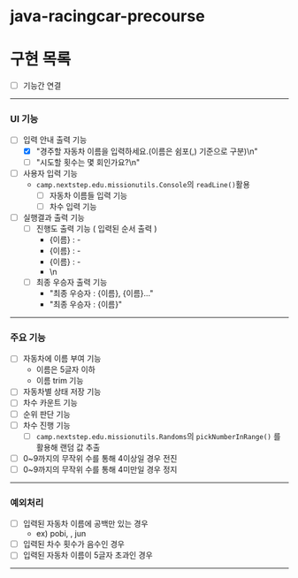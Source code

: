 # java-racingcar-precourse
# 구현 목록

- [ ] 기능간 연결

---

### UI 기능

- [ ] 입력 안내 출력 기능
    - [X] "경주할 자동차 이름을 입력하세요.(이름은 쉼포(,) 기준으로 구분)\n"
    - [ ] "시도할 횟수는 몇 회인가요?\n"
- [ ] 사용자 입력 기능
  - `camp.nextstep.edu.missionutils.Console`의 `readLine()`활용
      - [ ] 자동차 이름들 입력 기능
      - [ ] 차수 입력 기능
- [ ] 실행결과 출력 기능
    - [ ] 진행도 출력 기능 ( 입력된 순서 출력 )
        - {이름} : -
        - {이름} : -
        - {이름} : -
        - \n
    - [ ] 최종 우승자 출력 기능
        - "최종 우승자 : {이름}, {이름}..."
        - "최종 우승자 : {이름}"

---

### 주요 기능

- [ ] 자동차에 이름 부여 기능
    - 이름은 5글자 이하
    - 이름 trim 기능
- [ ] 자동차별 상태 저장 기능
- [ ] 차수 카운트 기능
- [ ] 순위 판단 기능 
- [ ] 차수 진행 기능
    - [ ] `camp.nextstep.edu.missionutils.Randoms`의 `pickNumberInRange()` 를 활용해 랜덤 값 추출
- [ ] 0~9까지의 무작위 수를 통해 4이상일 경우 전진
- [ ] 0~9까지의 무작위 수를 통해 4미만일 경우 정지

---

### 예외처리

- [ ] 입력된 자동차 이름에 공백만 있는 경우
    - ex) pobi, , jun
- [ ] 입력된 차수 횟수가 음수인 경우
- [ ] 입력된 자동차 이름이 5글자 초과인 경우

---
